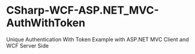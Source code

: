 # CSharp-WCF-ASP.NET_MVC-AuthWithToken
Unique Authentication With Token Example with ASP.NET MVC Client and WCF Server Side
